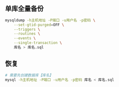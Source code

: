 ## 单库全量备份
```bash
mysqldump -h主机地址 -P端口 -u用户名 -p密码 \
    --set-gtid-purged=OFF \
    --triggers \
    --routines \
    --events \
    --single-transaction \
    库名 > 库名.sql
```

## 恢复
```bash
# 需要先创建数据库【库名】
mysql -h主机地址 -P端口 -u用户名 -p密码 库名 < 库名.sql
```